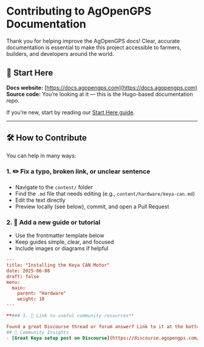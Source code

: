 # Contributing to AgOpenGPS Documentation

Thank you for helping improve the AgOpenGPS docs! Clear, accurate documentation is essential to make this project accessible to farmers, builders, and developers around the world.

## 🧭 Start Here

**Docs website:** [https://docs.agopengps.com](https://docs.agopengps.com)  
**Source code:** You’re looking at it — this is the Hugo-based documentation repo.

If you’re new, start by reading our [Start Here guide](https://docs.agopengps.com/start).

---

## 🛠 How to Contribute

You can help in many ways:

### 1. ✏️ Fix a typo, broken link, or unclear sentence

- Navigate to the `content/` folder
- Find the `.md` file that needs editing (e.g., `content/hardware/keya-can.md`)
- Edit the text directly
- Preview locally (see below), commit, and open a Pull Request

### 2. 🧱 Add a new guide or tutorial

- Use the frontmatter template below
- Keep guides simple, clear, and focused
- Include images or diagrams if helpful

```toml
---
title: "Installing the Keya CAN Motor"
date: 2025-06-08
draft: false
menu:
  main:
    parent: "Hardware"
    weight: 10
---

**### 3. 🔗 Link to useful community resources**

Found a great Discourse thread or forum answer? Link to it at the bottom of the relevant doc page under:
## 🧠 Community Insights
- [Great Keya setup post on Discourse](https://discourse.agopengps.com/t/keya-setup-guide/12345)

